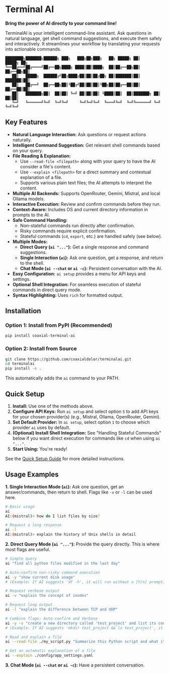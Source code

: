 # Terminal AI

**Bring the power of AI directly to your command line!**

TerminalAI is your intelligent command-line assistant. Ask questions in natural language, get shell command suggestions, and execute them safely and interactively. It streamlines your workflow by translating your requests into actionable commands.

```
████████╗███████╗██████╗ ███╗   ███╗██╗███╗   ██╗ █████╗ ██║       █████╗ ██╗
╚══██╔══╝██╔════╝██╔══██╗████╗ ████║██║████╗  ██║██╔══██╗██║      ██╔══██╗██║
   ██║   █████╗  ██████╔╝██╔████╔██║██║██╔██╗ ██║███████║██║      ███████║██║
   ██║   ██╔══╝  ██╔══██╗██║╚██╔╝██║██║██║╚██╗██║██╔══██║██║      ██╔══██║██║
   ██║   ███████╗██║  ██║██║ ╚═╝ ██║██║██║ ╚████║██║  ██║███████╗ ██║  ██║██║
   ╚═╝   ╚══════╝╚═╝  ╚═╝╚═╝     ╚═╝╚═╝╚═╝  ╚═══╝╚═╝  ╚═╝╚══════╝ ╚═╝  ╚═╝╚═╝
```

## Key Features

*   **Natural Language Interaction:** Ask questions or request actions naturally.
*   **Intelligent Command Suggestion:** Get relevant shell commands based on your query.
*   **File Reading & Explanation:**
    *   Use `--read-file <filepath>` along with your query to have the AI consider a file's content.
    *   Use `--explain <filepath>` for a direct summary and contextual explanation of a file.
    *   Supports various plain text files; the AI attempts to interpret the content.
*   **Multiple AI Backends:** Supports OpenRouter, Gemini, Mistral, and local Ollama models.
*   **Interactive Execution:** Review and confirm commands before they run.
*   **Context-Aware:** Includes OS and current directory information in prompts to the AI.
*   **Safe Command Handling:**
    *   Non-stateful commands run directly after confirmation.
    *   Risky commands require explicit confirmation.
    *   Stateful commands (`cd`, `export`, etc.) are handled safely (see below).
*   **Multiple Modes:**
    *   **Direct Query (`ai "..."`):** Get a single response and command suggestions.
    *   **Single Interaction (`ai`):** Ask one question, get a response, and return to the shell.
    *   **Chat Mode (`ai --chat` or `ai -c`):** Persistent conversation with the AI.
*   **Easy Configuration:** `ai setup` provides a menu for API keys and settings.
*   **Optional Shell Integration:** For seamless execution of stateful commands in direct query mode.
*   **Syntax Highlighting:** Uses `rich` for formatted output.

## Installation

### Option 1: Install from PyPI (Recommended)
```sh
pip install coaxial-terminal-ai
```

### Option 2: Install from Source
```sh
git clone https://github.com/coaxialdolor/terminalai.git
cd terminalai
pip install -e .
```
This automatically adds the `ai` command to your PATH.

## Quick Setup

1.  **Install:** Use one of the methods above.
2.  **Configure API Keys:** Run `ai setup` and select option `5` to add API keys for your chosen provider(s) (e.g., Mistral, Ollama, OpenRouter, Gemini).
3.  **Set Default Provider:** In `ai setup`, select option `1` to choose which provider `ai` uses by default.
4.  **(Optional) Install Shell Integration:** See "Handling Stateful Commands" below if you want direct execution for commands like `cd` when using `ai "..."`.
5.  **Start Using:** You're ready!

See the [Quick Setup Guide](quick_setup_guide.md) for more detailed instructions.

## Usage Examples

**1. Single Interaction Mode (`ai`):** Ask one question, get an answer/commands, then return to shell.
   Flags like `-v` or `-l` can be used here.
```sh
# Basic usage
ai
AI:(mistral)> how do I list files by size?

# Request a long response
ai -l
AI:(mistral)> explain the history of Unix shells in detail
```

**2. Direct Query Mode (`ai "..."`):** Provide the query directly. This is where most flags are useful.
```sh
# Simple query
ai "find all python files modified in the last day"

# Auto-confirm non-risky command execution
ai -y "show current disk usage"
# (Example: If AI suggests 'df -h', it will run without a [Y/n] prompt)

# Request verbose output
ai -v "explain the concept of inodes"

# Request long output
ai -l "explain the difference between TCP and UDP"

# Combine flags: Auto-confirm and Verbose
ai -y -v "create a new directory called 'test_project' and list its contents"
# (Example: If AI suggests 'mkdir test_project && ls test_project', it will run without a prompt)

# Read and explain a file
ai --read-file ./my_script.py "Summarize this Python script and what it does"

# Get an automatic explanation of a file
ai --explain ./config/app_settings.yaml
```

**3. Chat Mode (`ai --chat` or `ai -c`):** Have a persistent conversation.
```